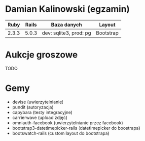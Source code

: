 # Damian Kalinowski (egzamin)

| Ruby | Rails | Baza danych | Layout |
| ---- | ----- | ----------- | ------ |
| 2.3.3 | 5.0.3 | dev: sqlite3, prod: pg | Bootstrap |

# Aukcje groszowe
TODO

# Gemy
- devise (uwierzytelnianie)
- pundit (autoryzacja)
- capybara (testy integracyjne)
- carrierwave (upload zdjęć)
- omniauth-facebook (uwierzytelnianie przez facebook)
- bootstrap3-datetimepicker-rails (datetimepicker do boostrapa)
- bootswatch-rails (custom layout do bootstrapa)